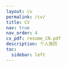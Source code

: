 ```yaml
---
layout: cv
permalink: /cv/
title: CV
nav: true
nav_order: 4
cv_pdf: resume_CN.pdf
description: 个人简历
toc:
  sidebar: left
---
```

